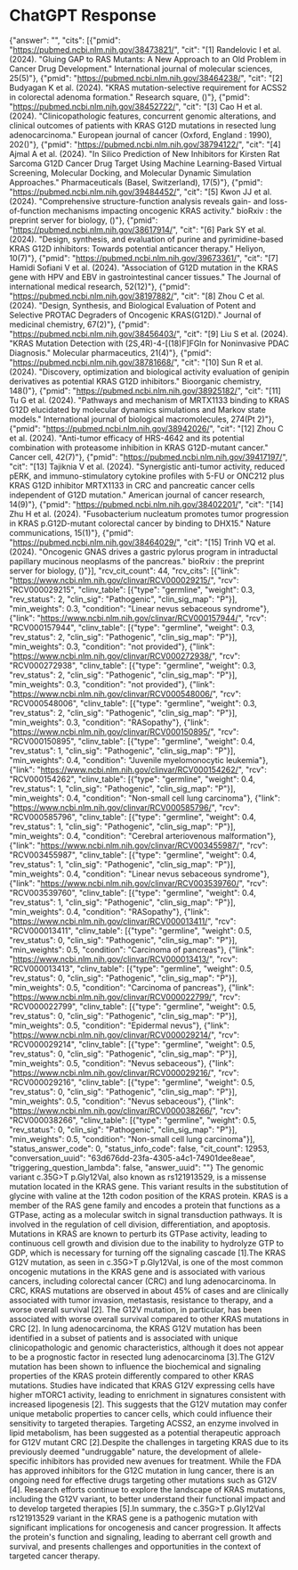 # ChatGPT Response

{"answer": "", "cits": [{"pmid": "https://pubmed.ncbi.nlm.nih.gov/38473821/", "cit": "[1] Randelovic I et al. (2024). \"Gluing GAP to RAS Mutants: A New Approach to an Old Problem in Cancer Drug Development.\" International journal of molecular sciences, 25(5)"}, {"pmid": "https://pubmed.ncbi.nlm.nih.gov/38464238/", "cit": "[2] Budyagan K et al. (2024). \"KRAS mutation-selective requirement for ACSS2 in colorectal adenoma formation.\" Research square, ()"}, {"pmid": "https://pubmed.ncbi.nlm.nih.gov/38452722/", "cit": "[3] Cao H et al. (2024). \"Clinicopathologic features, concurrent genomic alterations, and clinical outcomes of patients with KRAS G12D mutations in resected lung adenocarcinoma.\" European journal of cancer (Oxford, England : 1990), 202()"}, {"pmid": "https://pubmed.ncbi.nlm.nih.gov/38794122/", "cit": "[4] Ajmal A et al. (2024). \"In Silico Prediction of New Inhibitors for Kirsten Rat Sarcoma G12D Cancer Drug Target Using Machine Learning-Based Virtual Screening, Molecular Docking, and Molecular Dynamic Simulation Approaches.\" Pharmaceuticals (Basel, Switzerland), 17(5)"}, {"pmid": "https://pubmed.ncbi.nlm.nih.gov/39484452/", "cit": "[5] Kwon JJ et al. (2024). \"Comprehensive structure-function analysis reveals gain- and loss-of-function mechanisms impacting oncogenic KRAS activity.\" bioRxiv : the preprint server for biology, ()"}, {"pmid": "https://pubmed.ncbi.nlm.nih.gov/38617914/", "cit": "[6] Park SY et al. (2024). \"Design, synthesis, and evaluation of purine and pyrimidine-based KRAS G12D inhibitors: Towards potential anticancer therapy.\" Heliyon, 10(7)"}, {"pmid": "https://pubmed.ncbi.nlm.nih.gov/39673361/", "cit": "[7] Hamidi Sofiani V et al. (2024). \"Association of G12D mutation in the KRAS gene with HPV and EBV in gastrointestinal cancer tissues.\" The Journal of international medical research, 52(12)"}, {"pmid": "https://pubmed.ncbi.nlm.nih.gov/38197882/", "cit": "[8] Zhou C et al. (2024). \"Design, Synthesis, and Biological Evaluation of Potent and Selective PROTAC Degraders of Oncogenic KRAS(G12D).\" Journal of medicinal chemistry, 67(2)"}, {"pmid": "https://pubmed.ncbi.nlm.nih.gov/38456403/", "cit": "[9] Liu S et al. (2024). \"KRAS Mutation Detection with (2S,4R)-4-[(18)F]FGln for Noninvasive PDAC Diagnosis.\" Molecular pharmaceutics, 21(4)"}, {"pmid": "https://pubmed.ncbi.nlm.nih.gov/38781668/", "cit": "[10] Sun R et al. (2024). \"Discovery, optimization and biological activity evaluation of genipin derivatives as potential KRAS G12D inhibitors.\" Bioorganic chemistry, 148()"}, {"pmid": "https://pubmed.ncbi.nlm.nih.gov/38925182/", "cit": "[11] Tu G et al. (2024). \"Pathways and mechanism of MRTX1133 binding to KRAS G12D elucidated by molecular dynamics simulations and Markov state models.\" International journal of biological macromolecules, 274(Pt 2)"}, {"pmid": "https://pubmed.ncbi.nlm.nih.gov/38942026/", "cit": "[12] Zhou C et al. (2024). \"Anti-tumor efficacy of HRS-4642 and its potential combination with proteasome inhibition in KRAS G12D-mutant cancer.\" Cancer cell, 42(7)"}, {"pmid": "https://pubmed.ncbi.nlm.nih.gov/39417197/", "cit": "[13] Tajiknia V et al. (2024). \"Synergistic anti-tumor activity, reduced pERK, and immuno-stimulatory cytokine profiles with 5-FU or ONC212 plus KRAS G12D inhibitor MRTX1133 in CRC and pancreatic cancer cells independent of G12D mutation.\" American journal of cancer research, 14(9)"}, {"pmid": "https://pubmed.ncbi.nlm.nih.gov/38402201/", "cit": "[14] Zhu H et al. (2024). \"Fusobacterium nucleatum promotes tumor progression in KRAS p.G12D-mutant colorectal cancer by binding to DHX15.\" Nature communications, 15(1)"}, {"pmid": "https://pubmed.ncbi.nlm.nih.gov/38464029/", "cit": "[15] Trinh VQ et al. (2024). \"Oncogenic GNAS drives a gastric pylorus program in intraductal papillary mucinous neoplasms of the pancreas.\" bioRxiv : the preprint server for biology, ()"}], "rcv_cit_count": 44, "rcv_cits": [{"link": "https://www.ncbi.nlm.nih.gov/clinvar/RCV000029215/", "rcv": "RCV000029215", "clinv_table": [{"type": "germline", "weight": 0.3, "rev_status": 2, "clin_sig": "Pathogenic", "clin_sig_map": "P"}], "min_weights": 0.3, "condition": "Linear nevus sebaceous syndrome"}, {"link": "https://www.ncbi.nlm.nih.gov/clinvar/RCV000157944/", "rcv": "RCV000157944", "clinv_table": [{"type": "germline", "weight": 0.3, "rev_status": 2, "clin_sig": "Pathogenic", "clin_sig_map": "P"}], "min_weights": 0.3, "condition": "not provided"}, {"link": "https://www.ncbi.nlm.nih.gov/clinvar/RCV000272938/", "rcv": "RCV000272938", "clinv_table": [{"type": "germline", "weight": 0.3, "rev_status": 2, "clin_sig": "Pathogenic", "clin_sig_map": "P"}], "min_weights": 0.3, "condition": "not provided"}, {"link": "https://www.ncbi.nlm.nih.gov/clinvar/RCV000548006/", "rcv": "RCV000548006", "clinv_table": [{"type": "germline", "weight": 0.3, "rev_status": 2, "clin_sig": "Pathogenic", "clin_sig_map": "P"}], "min_weights": 0.3, "condition": "RASopathy"}, {"link": "https://www.ncbi.nlm.nih.gov/clinvar/RCV000150895/", "rcv": "RCV000150895", "clinv_table": [{"type": "germline", "weight": 0.4, "rev_status": 1, "clin_sig": "Pathogenic", "clin_sig_map": "P"}], "min_weights": 0.4, "condition": "Juvenile myelomonocytic leukemia"}, {"link": "https://www.ncbi.nlm.nih.gov/clinvar/RCV000154262/", "rcv": "RCV000154262", "clinv_table": [{"type": "germline", "weight": 0.4, "rev_status": 1, "clin_sig": "Pathogenic", "clin_sig_map": "P"}], "min_weights": 0.4, "condition": "Non-small cell lung carcinoma"}, {"link": "https://www.ncbi.nlm.nih.gov/clinvar/RCV000585796/", "rcv": "RCV000585796", "clinv_table": [{"type": "germline", "weight": 0.4, "rev_status": 1, "clin_sig": "Pathogenic", "clin_sig_map": "P"}], "min_weights": 0.4, "condition": "Cerebral arteriovenous malformation"}, {"link": "https://www.ncbi.nlm.nih.gov/clinvar/RCV003455987/", "rcv": "RCV003455987", "clinv_table": [{"type": "germline", "weight": 0.4, "rev_status": 1, "clin_sig": "Pathogenic", "clin_sig_map": "P"}], "min_weights": 0.4, "condition": "Linear nevus sebaceous syndrome"}, {"link": "https://www.ncbi.nlm.nih.gov/clinvar/RCV003539760/", "rcv": "RCV003539760", "clinv_table": [{"type": "germline", "weight": 0.4, "rev_status": 1, "clin_sig": "Pathogenic", "clin_sig_map": "P"}], "min_weights": 0.4, "condition": "RASopathy"}, {"link": "https://www.ncbi.nlm.nih.gov/clinvar/RCV000013411/", "rcv": "RCV000013411", "clinv_table": [{"type": "germline", "weight": 0.5, "rev_status": 0, "clin_sig": "Pathogenic", "clin_sig_map": "P"}], "min_weights": 0.5, "condition": "Carcinoma of pancreas"}, {"link": "https://www.ncbi.nlm.nih.gov/clinvar/RCV000013413/", "rcv": "RCV000013413", "clinv_table": [{"type": "germline", "weight": 0.5, "rev_status": 0, "clin_sig": "Pathogenic", "clin_sig_map": "P"}], "min_weights": 0.5, "condition": "Carcinoma of pancreas"}, {"link": "https://www.ncbi.nlm.nih.gov/clinvar/RCV000022799/", "rcv": "RCV000022799", "clinv_table": [{"type": "germline", "weight": 0.5, "rev_status": 0, "clin_sig": "Pathogenic", "clin_sig_map": "P"}], "min_weights": 0.5, "condition": "Epidermal nevus"}, {"link": "https://www.ncbi.nlm.nih.gov/clinvar/RCV000029214/", "rcv": "RCV000029214", "clinv_table": [{"type": "germline", "weight": 0.5, "rev_status": 0, "clin_sig": "Pathogenic", "clin_sig_map": "P"}], "min_weights": 0.5, "condition": "Nevus sebaceous"}, {"link": "https://www.ncbi.nlm.nih.gov/clinvar/RCV000029216/", "rcv": "RCV000029216", "clinv_table": [{"type": "germline", "weight": 0.5, "rev_status": 0, "clin_sig": "Pathogenic", "clin_sig_map": "P"}], "min_weights": 0.5, "condition": "Nevus sebaceous"}, {"link": "https://www.ncbi.nlm.nih.gov/clinvar/RCV000038266/", "rcv": "RCV000038266", "clinv_table": [{"type": "germline", "weight": 0.5, "rev_status": 0, "clin_sig": "Pathogenic", "clin_sig_map": "P"}], "min_weights": 0.5, "condition": "Non-small cell lung carcinoma"}], "status_answer_code": 0, "status_info_code": false, "cit_count": 12953, "conversation_uuid": "63d676dd-23fa-4305-a4c1-74901dee8eae", "triggering_question_lambda": false, "answer_uuid": ""}
The genomic variant c.35G>T p.Gly12Val, also known as rs121913529, is a missense mutation located in the KRAS gene. This variant results in the substitution of glycine with valine at the 12th codon position of the KRAS protein. KRAS is a member of the RAS gene family and encodes a protein that functions as a GTPase, acting as a molecular switch in signal transduction pathways. It is involved in the regulation of cell division, differentiation, and apoptosis. Mutations in KRAS are known to perturb its GTPase activity, leading to continuous cell growth and division due to the inability to hydrolyze GTP to GDP, which is necessary for turning off the signaling cascade [1].The KRAS G12V mutation, as seen in c.35G>T p.Gly12Val, is one of the most common oncogenic mutations in the KRAS gene and is associated with various cancers, including colorectal cancer (CRC) and lung adenocarcinoma. In CRC, KRAS mutations are observed in about 45% of cases and are clinically associated with tumor invasion, metastasis, resistance to therapy, and a worse overall survival [2]. The G12V mutation, in particular, has been associated with worse overall survival compared to other KRAS mutations in CRC [2]. In lung adenocarcinoma, the KRAS G12V mutation has been identified in a subset of patients and is associated with unique clinicopathologic and genomic characteristics, although it does not appear to be a prognostic factor in resected lung adenocarcinoma [3].The G12V mutation has been shown to influence the biochemical and signaling properties of the KRAS protein differently compared to other KRAS mutations. Studies have indicated that KRAS G12V expressing cells have higher mTORC1 activity, leading to enrichment in signatures consistent with increased lipogenesis [2]. This suggests that the G12V mutation may confer unique metabolic properties to cancer cells, which could influence their sensitivity to targeted therapies. Targeting ACSS2, an enzyme involved in lipid metabolism, has been suggested as a potential therapeutic approach for G12V mutant CRC [2].Despite the challenges in targeting KRAS due to its previously deemed "undruggable" nature, the development of allele-specific inhibitors has provided new avenues for treatment. While the FDA has approved inhibitors for the G12C mutation in lung cancer, there is an ongoing need for effective drugs targeting other mutations such as G12V [4]. Research efforts continue to explore the landscape of KRAS mutations, including the G12V variant, to better understand their functional impact and to develop targeted therapies [5].In summary, the c.35G>T p.Gly12Val rs121913529 variant in the KRAS gene is a pathogenic mutation with significant implications for oncogenesis and cancer progression. It affects the protein's function and signaling, leading to aberrant cell growth and survival, and presents challenges and opportunities in the context of targeted cancer therapy.